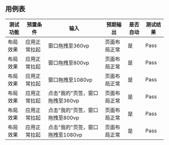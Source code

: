 ##  用例表

| 测试功能 | 预置条件     | 输入                             | 预期输出     | 是否自动 | 测试结果 |
| -------- | ------------ | -------------------------------- | ------------ | -------- | -------- |
| 布局效果 | 应用正常拉起 | 窗口拖拽至360vp                  | 页面布局正常 | 是       | Pass     |
| 布局效果 | 应用正常拉起 | 窗口拖拽至800vp                  | 页面布局正常 | 是       | Pass     |
| 布局效果 | 应用正常拉起 | 窗口拖拽至1080vp                 | 页面布局正常 | 是       | Pass     |
| 布局效果 | 应用正常拉起 | 点击"我的"页签，窗口拖拽至360vp  | 页面布局正常 | 是       | Pass     |
| 布局效果 | 应用正常拉起 | 点击"我的"页签，窗口拖拽至800vp  | 页面布局正常 | 是       | Pass     |
| 布局效果 | 应用正常拉起 | 点击"我的"页签，窗口拖拽至1080vp | 页面布局正常 | 是       | Pass     |